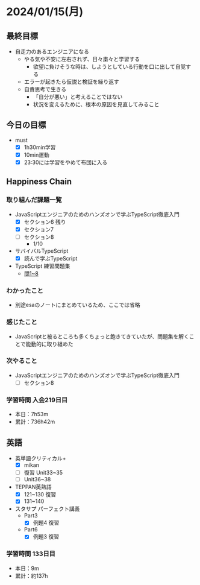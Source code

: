 # 2024/01/15(月)

## 最終目標

- 自走力のあるエンジニアになる
  - やる気や不安に左右されず、日々粛々と学習する
    - 欲望に負けそうな時は、しようとしている行動を口に出して自覚する
  - エラーが起きたら仮説と検証を繰り返す
  - 自責思考で生きる
    - 「自分が悪い」と考えることではない
    - 状況を変えるために、根本の原因を見直してみること

## 今日の目標

- must
  - [x] 1h30min学習
  - [x] 10min運動
  - [x] 23:30には学習をやめて布団に入る

## Happiness Chain

### 取り組んだ課題一覧

- JavaScriptエンジニアのためのハンズオンで学ぶTypeScript徹底入門
  - [x] セクション6 残り
  - [x] セクション7
  - [ ] セクション8
    - 1/10

- サバイバルTypeScript
  - [x] 読んで学ぶTypeScript

- TypeScript 練習問題集
  - [問1~8](https://zenn.dev/wsigma21/scraps/1b44959c0d813f)

### わかったこと

- 別途esaのノートにまとめているため、ここでは省略

### 感じたこと

- JavaScriptと被るところも多くちょっと飽きてきていたが、問題集を解くことで能動的に取り組めた

### 次やること

- JavaScriptエンジニアのためのハンズオンで学ぶTypeScript徹底入門
  - [ ] セクション8

### 学習時間 入会219日目

- 本日：7h53m
- 累計：736h42m

## 英語

- 英単語クリティカル+
  - [x] mikan
  - [ ] 復習 Unit33~35
  - [ ] Unit36~38

- TEPPAN英熟語
  - [x] 121~130 復習
  - [x] 131~140

- スタサプ パーフェクト講義
  - Part3
    - [x] 例題4 復習
  - Part6
    - [x] 例題3 復習

### 学習時間 133日目

- 本日：9m
- 累計：約137h
